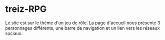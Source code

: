 # treiz-RPG
Le site est sur le thème d'un jeu de rôle. 
La page d'accueil nous présente 3 personnages différents, une barre de navigation et un lien vers les réseaux sociaux.
